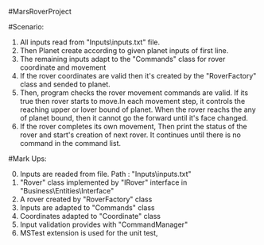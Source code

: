 #MarsRoverProject

#Scenario:

1. All inputs read from "Inputs\inputs.txt" file.
2. Then Planet create according to given planet inputs of first line.
3. The remaining inputs adapt to the "Commands" class for rover coordinate and movement
4. If the rover coordinates are valid then it's created by the "RoverFactory" class and sended to planet.
5. Then, program checks the rover movement commands are valid. If its true then rover starts to move.In each movement step, it controls the reaching upper or lover bound of planet.
When the rover reachs the any of planet bound, then it cannot go the forward until it's face changed.
6. If the rover completes its own movement, Then print the status of the rover and start's creation of next rover. It continues until there is no command in the command list.



#Mark Ups:

0. Inputs are readed from file. Path : "Inputs\inputs.txt"
1. "Rover" class implemented by "IRover" interface in "Business\Entities\Interface"
2. A rover created by "RoverFactory" class
3. Inputs are adapted to "Commands" class
4. Coordinates adapted to "Coordinate" class
5. Input validation provides with "CommandManager"
6. MSTest extension is used for the unit test, 

